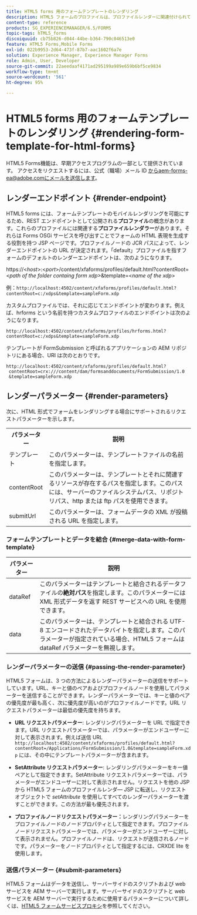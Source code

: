 ```yaml
---
title: HTML5 forms 用のフォームテンプレートのレンダリング
description: HTML5 フォームのプロファイルは、プロファイルレンダーに関連付けられています。プロファイルレンダーは、Forms OSGi サービスを呼び出してフォームの HTML 表現を生成する役割を持つ JSP ページです。
content-type: reference
products: SG_EXPERIENCEMANAGER/6.5/FORMS
topic-tags: hTML5_forms
discoiquuid: cb75b826-d044-44be-b364-790c046513e0
feature: HTML5 Forms,Mobile Forms
exl-id: 022b9953-2d64-473f-87b7-aac1602f6a7e
solution: Experience Manager, Experience Manager Forms
role: Admin, User, Developer
source-git-commit: 22aeedaaf4171ad295199a989e659b6bf5ce9834
workflow-type: tm+mt
source-wordcount: '561'
ht-degree: 95%

---
```


# HTML5 forms 用のフォームテンプレートのレンダリング {#rendering-form-template-for-html-forms}

<span class="preview"> HTML5 Forms機能は、早期アクセスプログラムの一部として提供されています。 アクセスをリクエストするには、公式（職場）メール ID からaem-forms-ea@adobe.comにメールを送信します。
</span>

## レンダーエンドポイント {#render-endpoint}

HTML5 forms には、フォームテンプレートのモバイルレンダリングを可能にするため、REST エンドポイントとして公開される&#x200B;**プロファイル**&#x200B;の概念があります。これらのプロファイルには関連する&#x200B;**プロファイルレンダラー**&#x200B;があります。それらは Forms OSGi サービスを呼び出すことでフォームの HTML 表現を生成する役割を持つ JSP ページです。プロファイルノードの JCR パスによって、レンダーエンドポイントの URL が決定されます。「default」プロファイルを指すフォームのデフォルトのレンダーエンドポイントは、次のようになります。

https://&lt;*host*>:&lt;*port*>/content/xfaforms/profiles/default.html?contentRoot=&lt;*path of the folder containg form xdp*>&amp;template=&lt;*name of the xdp*>

例：`http://localhost:4502/content/xfaforms/profiles/default.html?contentRoot=c:/xdps&template=sampleForm.xdp`

カスタムプロファイルでは、それに応じてエンドポイントが変わります。例えば、hrforms という名前を持つカスタムプロファイルのエンドポイントは次のようになります。

`http://localhost:4502/content/xfaforms/profiles/hrforms.html?contentRoot=c:/xdps&template=sampleForm.xdp`

テンプレートが FormSubmission と呼ばれるアプリケーションの AEM リポジトリにある場合、URI は次のとおりです。

```http
http://localhost:4502/content/xfaforms/profiles/default.html?
 contentRoot=crx:///content/dam/formsanddocuments/FormSubmission/1.0
 &template=sampleForm.xdp
```

## レンダーパラメーター {#render-parameters}

次に、HTML 形式でフォームをレンダリングする場合にサポートされるリクエストパラメーターを示します。

<table>
 <tbody>
  <tr>
   <th><strong>パラメーター </strong></th>
   <th><strong>説明</strong></th>
  </tr>
  <tr>
   <td>テンプレート <br /> </td>
   <td>このパラメーターは、テンプレートファイルの名前を指定します。<br /> </td>
  </tr>
  <tr>
   <td>contentRoot<br /> </td>
   <td>このパラメーターは、テンプレートとそれに関連するリソースが存在するパスを指定します。このパスには、サーバーのファイルシステムパス、リポジトリパス、http または ftp パスを使用できます。<br /> </td>
  </tr>
  <tr>
   <td>submitUrl<br /> </td>
   <td>このパラメーターは、フォームデータの XML が投稿される URL を指定します。<br /> </td>
  </tr>
 </tbody>
</table>

### フォームテンプレートとデータを結合 {#merge-data-with-form-template}

| パラメーター | 説明 |
|---|---|
| dataRef | このパラメーターはテンプレートと結合されるデータファイルの&#x200B;**絶対パス**&#x200B;を指定します。このパラメーターには XML 形式データを返す REST サービスへの URL を使用できます。 |
| data | このパラメーターは、テンプレートと結合される UTF-8 エンコードされたデータバイトを指定します。このパラメーターが指定されている場合、HTML5 フォームは dataRef パラメーターを無視します。 |

### レンダーパラメーターの送信 {#passing-the-render-parameter}

HTML5 フォームは、3 つの方法によるレンダーパラメーターの送信をサポートしています。URL、キーと値のペアおよびプロファイルノードを使用してパラメーターを送信することができます。レンダーパラメーターでは、キーと値のペアの優先度が最も高く、次に優先度が高いのがプロファイルノードです。URL リクエストパラメーターは最低の優先度を持ちます。

* **URL リクエストパラメーター**: レンダリングパラメーターを URL で指定できます。URL リクエストパラメーターでは、パラメーターがエンドユーザーに対して表示されます。例えば送信 URL `http://localhost:4502/content/xfaforms/profiles/default.html?contentRoot=/Applications/FormSubmission/1.0&template=sampleForm.xdp` には、その中にテンプレートパラメーターが含まれます。

* **SetAttribute リクエストパラメーター**: レンダリングパラメーターをキー値ペアとして指定できます。SetAttribute リクエストパラメーターでは、パラメーターがエンドユーザーに対して表示されません。リクエストを他の JSP から HTML5 フォームのプロファイルレンダ― JSP に転送し、リクエストオブジェクトで *setAttribute* を使用してすべてのレンダーパラメーターを渡すことができます。この方法が最も優先されます。

* **プロファイルノードリクエストパラメーター：**&#x200B;レンダリングパラメーターをプロファイルノードのノードプロパティとして指定できます。プロファイルノードリクエストパラメーターでは、パラメーターがエンドユーザーに対して表示されません。プロファイルノードは、リクエストが送信されるノードです。パラメーターをノードプロパティとして指定するには、CRXDE lite を使用します。

### 送信パラメーター {#submit-parameters}

HTML5 フォームはデータを送信し、サーバーサイドのスクリプトおよび web サービスを AEM サーバーで実行します。サーバーサイドのスクリプトと web サービスを AEM サーバーで実行するために使用するパラメーターについて詳しくは、[HTML5 フォームサービスプロキシ](/help/forms/service-proxy.md)を参照してください。
